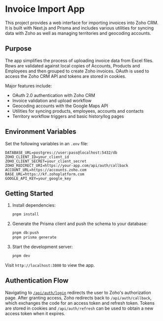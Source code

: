 # Invoice Import App

This project provides a web interface for importing invoices into Zoho CRM. It is built with Next.js and Prisma and includes various utilities for syncing data with Zoho as well as managing territories and geocoding accounts.

## Purpose

The app simplifies the process of uploading invoice data from Excel files. Rows are validated against local copies of Accounts, Products and Employees and then grouped to create Zoho invoices. OAuth is used to access the Zoho CRM API and tokens are stored in cookies.

Major features include:

- OAuth 2.0 authentication with Zoho CRM
- Invoice validation and upload workflow
- Geocoding accounts with the Google Maps API
- Utilities for syncing products, employees, accounts and contacts
- Territory workflow triggers and basic history/log pages

## Environment Variables

Set the following variables in an `.env` file:

```
DATABASE_URL=postgres://user:pass@localhost:5432/db
ZOHO_CLIENT_ID=your_client_id
ZOHO_CLIENT_SECRET=your_client_secret
ZOHO_REDIRECT_URI=https://your-app.com/api/auth/callback
ACCOUNT_URL=https://accounts.zoho.com
BASE_URL=https://kf.zohoplatform.com
GOOGLE_API_KEY=your_google_key
```

## Getting Started

1. Install dependencies:

   ```bash
   pnpm install
   ```

2. Generate the Prisma client and push the schema to your database:

   ```bash
   pnpm db:push
   pnpm prisma generate
   ```

3. Start the development server:

   ```bash
   pnpm dev
   ```

Visit `http://localhost:3000` to view the app.

## Authentication Flow

Navigating to [`/api/auth/login`](app/api/auth/login/route.ts) redirects the user to Zoho's authorization page. After granting access, Zoho redirects back to `/api/auth/callback`, which exchanges the code for an access token and refresh token. Tokens are stored in cookies and `/api/auth/refresh` can be used to obtain a new access token when it expires.
